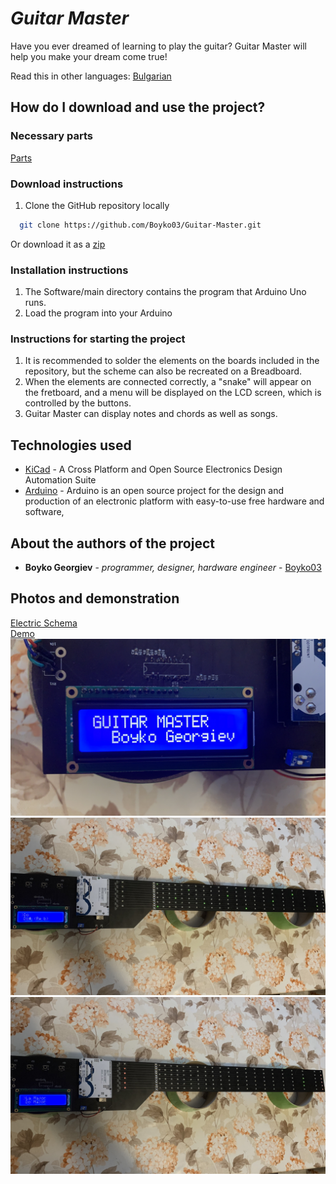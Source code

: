 # *Guitar Master*
Have you ever dreamed of learning to play the guitar? Guitar Master will help you make your dream come true!

Read this in other languages: [Bulgarian](https://github.com/Boyko03/Guitar-Master/blob/main/README.bg.md)
## How do I download and use the project?

### Necessary parts
[Parts](https://github.com/Boyko03/Guitar-Master/blob/main/Hardware/parts.csv)

### Download instructions

1) Clone the GitHub repository locally
```bash
  git clone https://github.com/Boyko03/Guitar-Master.git
```
Or download it as a [zip](https://github.com/Boyko03/Guitar-Master/archive/refs/heads/main.zip)

### Installation instructions

1) The Software/main directory contains the program that Arduino Uno runs.
2) Load the program into your Arduino

### Instructions for starting the project

1) It is recommended to solder the elements on the boards included in the repository, but the scheme can also be recreated on a Breadboard.
2) When the elements are connected correctly, a "snake" will appear on the fretboard, and a menu will be displayed on the LCD screen, which is controlled by the buttons.
3) Guitar Master can display notes and chords as well as songs.

## Technologies used

* [KiCad](https://kicad.org/) - A Cross Platform and Open Source Electronics Design Automation Suite
* [Arduino](https://www.arduino.cc/) - Arduino is an open source project for the design and production of an electronic platform with easy-to-use free hardware and software,

## Аbout the authors of the project

* **Boyko Georgiev** - *programmer, designer, hardware engineer* - [Boyko03](https://github.com/Boyko03)

## Photos and demonstration
[Electric Schema](https://github.com/Boyko03/Guitar-Master/blob/main/Hardware/guitar.pdf) <br />
[Demo](https://github.com/Boyko03/Guitar-Master/blob/main/Presentation/demo.mp4) <br />
![Guitar Master](https://github.com/Boyko03/Guitar-Master/blob/main/Presentation/guitar_master.jpeg)
![Note Do](https://github.com/Boyko03/Guitar-Master/blob/main/Presentation/note_do.jpeg)
![Chord La Major](https://github.com/Boyko03/Guitar-Master/blob/main/Presentation/chord_la_major.jpeg)
